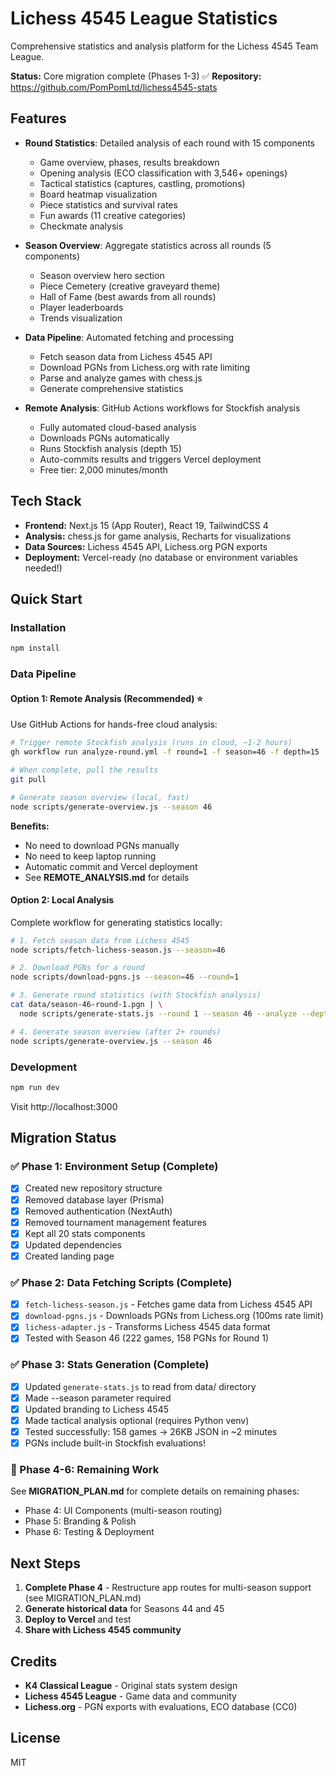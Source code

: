 # Lichess 4545 League Statistics

Comprehensive statistics and analysis platform for the Lichess 4545 Team League.

**Status:** Core migration complete (Phases 1-3) ✅
**Repository:** https://github.com/PomPomLtd/lichess4545-stats

## Features

- **Round Statistics**: Detailed analysis of each round with 15 components
  - Game overview, phases, results breakdown
  - Opening analysis (ECO classification with 3,546+ openings)
  - Tactical statistics (captures, castling, promotions)
  - Board heatmap visualization
  - Piece statistics and survival rates
  - Fun awards (11 creative categories)
  - Checkmate analysis

- **Season Overview**: Aggregate statistics across all rounds (5 components)
  - Season overview hero section
  - Piece Cemetery (creative graveyard theme)
  - Hall of Fame (best awards from all rounds)
  - Player leaderboards
  - Trends visualization

- **Data Pipeline**: Automated fetching and processing
  - Fetch season data from Lichess 4545 API
  - Download PGNs from Lichess.org with rate limiting
  - Parse and analyze games with chess.js
  - Generate comprehensive statistics

- **Remote Analysis**: GitHub Actions workflows for Stockfish analysis
  - Fully automated cloud-based analysis
  - Downloads PGNs automatically
  - Runs Stockfish analysis (depth 15)
  - Auto-commits results and triggers Vercel deployment
  - Free tier: 2,000 minutes/month

## Tech Stack

- **Frontend:** Next.js 15 (App Router), React 19, TailwindCSS 4
- **Analysis:** chess.js for game analysis, Recharts for visualizations
- **Data Sources:** Lichess 4545 API, Lichess.org PGN exports
- **Deployment:** Vercel-ready (no database or environment variables needed!)

## Quick Start

### Installation

```bash
npm install
```

### Data Pipeline

#### Option 1: Remote Analysis (Recommended) ⭐

Use GitHub Actions for hands-free cloud analysis:

```bash
# Trigger remote Stockfish analysis (runs in cloud, ~1-2 hours)
gh workflow run analyze-round.yml -f round=1 -f season=46 -f depth=15

# When complete, pull the results
git pull

# Generate season overview (local, fast)
node scripts/generate-overview.js --season 46
```

**Benefits:**
- No need to download PGNs manually
- No need to keep laptop running
- Automatic commit and Vercel deployment
- See **REMOTE_ANALYSIS.md** for details

#### Option 2: Local Analysis

Complete workflow for generating statistics locally:

```bash
# 1. Fetch season data from Lichess 4545
node scripts/fetch-lichess-season.js --season=46

# 2. Download PGNs for a round
node scripts/download-pgns.js --season=46 --round=1

# 3. Generate round statistics (with Stockfish analysis)
cat data/season-46-round-1.pgn | \
  node scripts/generate-stats.js --round 1 --season 46 --analyze --depth 15

# 4. Generate season overview (after 2+ rounds)
node scripts/generate-overview.js --season 46
```

### Development

```bash
npm run dev
```

Visit http://localhost:3000

## Migration Status

### ✅ Phase 1: Environment Setup (Complete)
- [x] Created new repository structure
- [x] Removed database layer (Prisma)
- [x] Removed authentication (NextAuth)
- [x] Removed tournament management features
- [x] Kept all 20 stats components
- [x] Updated dependencies
- [x] Created landing page

### ✅ Phase 2: Data Fetching Scripts (Complete)
- [x] `fetch-lichess-season.js` - Fetches game data from Lichess 4545 API
- [x] `download-pgns.js` - Downloads PGNs from Lichess.org (100ms rate limit)
- [x] `lichess-adapter.js` - Transforms Lichess 4545 data format
- [x] Tested with Season 46 (222 games, 158 PGNs for Round 1)

### ✅ Phase 3: Stats Generation (Complete)
- [x] Updated `generate-stats.js` to read from data/ directory
- [x] Made --season parameter required
- [x] Updated branding to Lichess 4545
- [x] Made tactical analysis optional (requires Python venv)
- [x] Tested successfully: 158 games → 26KB JSON in ~2 minutes
- [x] PGNs include built-in Stockfish evaluations!

### 🚧 Phase 4-6: Remaining Work

See **MIGRATION_PLAN.md** for complete details on remaining phases:
- Phase 4: UI Components (multi-season routing)
- Phase 5: Branding & Polish
- Phase 6: Testing & Deployment

## Next Steps

1. **Complete Phase 4** - Restructure app routes for multi-season support (see MIGRATION_PLAN.md)
2. **Generate historical data** for Seasons 44 and 45
3. **Deploy to Vercel** and test
4. **Share with Lichess 4545 community**

## Credits

- **K4 Classical League** - Original stats system design
- **Lichess 4545 League** - Game data and community
- **Lichess.org** - PGN exports with evaluations, ECO database (CC0)

## License

MIT
